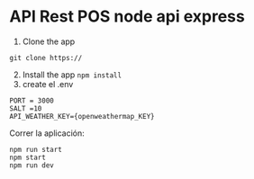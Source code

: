 # API  Rest POS  node api express
1. Clone the app
````
git clone https://
````
2. Install the app
`npm install`
3. create el .env
````
PORT = 3000
SALT =10
API_WEATHER_KEY={openweathermap_KEY}
````

Correr la aplicación:
````
npm run start
npm start
npm run dev
````